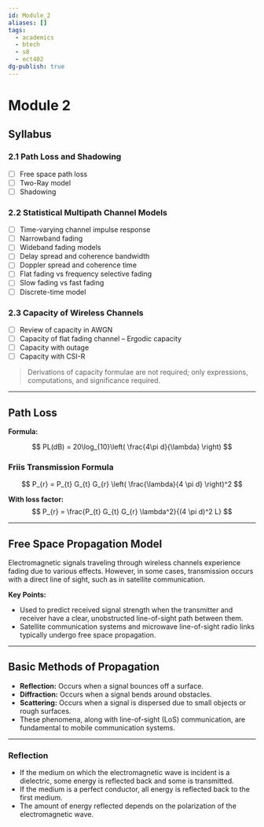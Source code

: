 ```yaml
---
id: Module_2
aliases: []
tags:
  - academics
  - btech
  - s8
  - ect402
dg-publish: true
---
```

# Module 2

## Syllabus

### 2.1 Path Loss and Shadowing
- [ ] Free space path loss
- [ ] Two-Ray model
- [ ] Shadowing

### 2.2 Statistical Multipath Channel Models
- [ ] Time-varying channel impulse response
- [ ] Narrowband fading
- [ ] Wideband fading models
- [ ] Delay spread and coherence bandwidth
- [ ] Doppler spread and coherence time
- [ ] Flat fading vs frequency selective fading
- [ ] Slow fading vs fast fading
- [ ] Discrete-time model

### 2.3 Capacity of Wireless Channels
- [ ] Review of capacity in AWGN
- [ ] Capacity of flat fading channel – Ergodic capacity
- [ ] Capacity with outage
- [ ] Capacity with CSI-R
> Derivations of capacity formulae are not required; only expressions, computations, and significance required.

---

## Path Loss

**Formula:**

$$
PL(dB) = 20\log_{10}\left( \frac{4\pi d}{\lambda} \right)
$$

### Friis Transmission Formula

$$
P_{r} = P_{t} G_{t} G_{r} \left( \frac{\lambda}{4 \pi d} \right)^2
$$

**With loss factor:**
$$
P_{r} = \frac{P_{t} G_{t} G_{r} \lambda^2}{(4 \pi d)^2 L}
$$

---

## Free Space Propagation Model

Electromagnetic signals traveling through wireless channels experience fading due to various effects. However, in some cases, transmission occurs with a direct line of sight, such as in satellite communication.

**Key Points:**
- Used to predict received signal strength when the transmitter and receiver have a clear, unobstructed line-of-sight path between them.
- Satellite communication systems and microwave line-of-sight radio links typically undergo free space propagation.

---

## Basic Methods of Propagation
- **Reflection:** Occurs when a signal bounces off a surface.
- **Diffraction:** Occurs when a signal bends around obstacles.
- **Scattering:** Occurs when a signal is dispersed due to small objects or rough surfaces.
- These phenomena, along with line-of-sight (LoS) communication, are fundamental to mobile communication systems.

---

### Reflection
- If the medium on which the electromagnetic wave is incident is a dielectric, some energy is reflected back and some is transmitted.
- If the medium is a perfect conductor, all energy is reflected back to the first medium.
- The amount of energy reflected depends on the polarization of the electromagnetic wave.